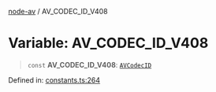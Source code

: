 [node-av](../globals.md) / AV\_CODEC\_ID\_V408

# Variable: AV\_CODEC\_ID\_V408

> `const` **AV\_CODEC\_ID\_V408**: [`AVCodecID`](../type-aliases/AVCodecID.md)

Defined in: [constants.ts:264](https://github.com/seydx/av/blob/f8631fc881b394300b1479f511d55cf1c370a87f/src/constants/constants.ts#L264)
